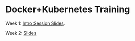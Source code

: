 # Docker+Kubernetes Training

Week 1:
[Intro Session Slides](https://propel-ventures.github.io/docker-kubernetes-training/).

Week 2:
[Slides](https://propel-ventures.github.io/docker-kubernetes-training/2/#1)
